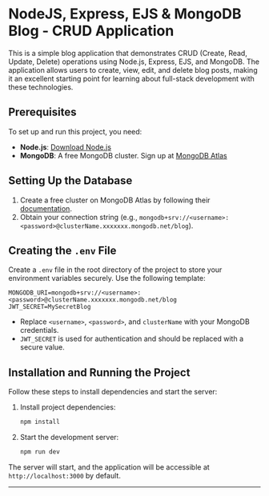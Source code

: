 # NodeJS, Express, EJS & MongoDB Blog - CRUD Application

This is a simple blog application that demonstrates CRUD (Create, Read, Update, Delete) operations using Node.js, Express, EJS, and MongoDB. The application allows users to create, view, edit, and delete blog posts, making it an excellent starting point for learning about full-stack development with these technologies.

## Prerequisites

To set up and run this project, you need:

- **Node.js**: [Download Node.js](https://nodejs.org/)
- **MongoDB**: A free MongoDB cluster. Sign up at [MongoDB Atlas](https://www.mongodb.com/)

## Setting Up the Database

1. Create a free cluster on MongoDB Atlas by following their [documentation](https://www.mongodb.com/docs/atlas/).
2. Obtain your connection string (e.g., `mongodb+srv://<username>:<password>@clusterName.xxxxxxx.mongodb.net/blog`).

## Creating the `.env` File

Create a `.env` file in the root directory of the project to store your environment variables securely. Use the following template:

```env
MONGODB_URI=mongodb+srv://<username>:<password>@clusterName.xxxxxxx.mongodb.net/blog
JWT_SECRET=MySecretBlog
```

- Replace `<username>`, `<password>`, and `clusterName` with your MongoDB credentials.
- `JWT_SECRET` is used for authentication and should be replaced with a secure value.

## Installation and Running the Project

Follow these steps to install dependencies and start the server:

1. Install project dependencies:

   ```bash
   npm install
   ```

2. Start the development server:

   ```bash
   npm run dev
   ```

The server will start, and the application will be accessible at `http://localhost:3000` by default.

---

